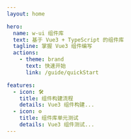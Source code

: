 ```yaml
---
layout: home

hero:
  name: w-ui 组件库
  text: 基于 Vue3 + TypeScript 的组件库
  tagline: 掌握 Vue3 组件编写
  actions:
    - theme: brand
      text: 快速开始
      link: /guide/quickStart

features:
  - icon: 🛠
    title: 组件构建流程
    details: Vue3 组件构建...
  - icon: ⚙️
    title: 组件库单元测试
    details: Vue3 组件测试...
---
```

